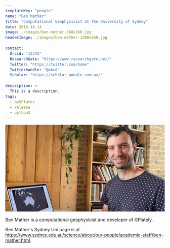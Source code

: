 ```yaml
---
templateKey: "people"
name: "Ben Mather"
title: "Computational Geophysicist at The University of Sydney"
date: 2016-10-14
image: ./images/ben-mather-360x360.jpg
headerImage: ./images/ben-mather-1200x650.jpg

contact: 
  Orcid: "12345"
  ResearchGate: "https://www.researchgate.net/" 
  Twitter: "https://twitter.com/home"
  Twitterhandle: "@abcd"
  Scholar: "https://scholar.google.com.au/" 
  
description: >-
  This is a description.
tags:
  - pyGPlates
  - release
  - python3
---
```


![Ben Mather](./images/ben-mather-1200x650.jpg)

Ben Mather is a computational geophysicist and developer of GPlately.

Ben Mather's Sydney Uni page is at https://www.sydney.edu.au/science/about/our-people/academic-staff/ben-mather.html.
